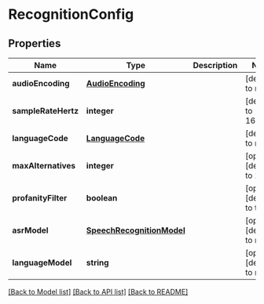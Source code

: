 # RecognitionConfig

## Properties
Name | Type | Description | Notes
------------ | ------------- | ------------- | -------------
**audioEncoding** | [**AudioEncoding**](AudioEncoding.md) |  | [default to null]
**sampleRateHertz** | **integer** |  | [default to 16000]
**languageCode** | [**LanguageCode**](LanguageCode.md) |  | [default to null]
**maxAlternatives** | **integer** |  | [optional] [default to 1]
**profanityFilter** | **boolean** |  | [optional] [default to true]
**asrModel** | [**SpeechRecognitionModel**](SpeechRecognitionModel.md) |  | [optional] [default to null]
**languageModel** | **string** |  | [optional] [default to null]

[[Back to Model list]](../README.md#documentation-for-models) [[Back to API list]](../README.md#documentation-for-api-endpoints) [[Back to README]](../README.md)


